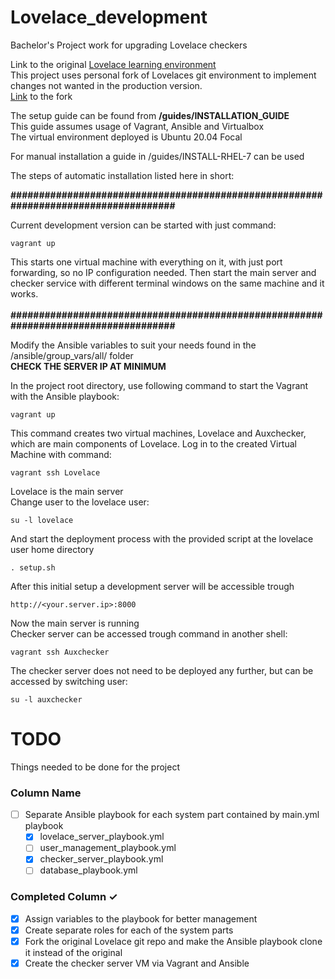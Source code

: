 # Lovelace_development
Bachelor's Project work for upgrading Lovelace checkers

Link to the original [Lovelace learning environment](https://github.com/lovelace-dev-org/lovelace/tree/rapid_dev "Lovelace Learning environment") <br>
This project uses personal fork of Lovelaces git environment to implement changes not wanted in the production version. <br>
[Link](https://github.com/Mikkeep/lovelace/tree/read_access_revoke_branch "Link")
 to the fork

The setup guide can be found from <b> /guides/INSTALLATION_GUIDE </b> <br>
This guide assumes usage of Vagrant, Ansible and Virtualbox <br>
The virtual environment deployed is Ubuntu 20.04 Focal

For manual installation a guide in /guides/INSTALL-RHEL-7 can be used

The steps of automatic installation listed here in short:

<b> #################################################################################### </b>

Current development version can be started with just command:

```
vagrant up
```
This starts one virtual machine with everything on it, with just port forwarding, so no IP configuration needed. Then start the main server and checker service with different terminal windows on the same machine and it works. <br> <br>
<b> #################################################################################### </b>

Modify the Ansible variables to suit your needs found in the /ansible/group_vars/all/ folder <br>
<b> CHECK THE SERVER IP AT MINIMUM </b>

In the project root directory, use following command to start the Vagrant with the Ansible playbook:

```
vagrant up
```
This command creates two virtual machines, Lovelace and Auxchecker, which are main components of Lovelace.
Log in to the created Virtual Machine with command:

```
vagrant ssh Lovelace
```
Lovelace is the main server <br>
Change user to the lovelace user:

```
su -l lovelace
```

And start the deployment process with the provided script at the lovelace user home directory

```
. setup.sh
```

After this initial setup a development server will be accessible trough <br>

```
http://<your.server.ip>:8000
```

Now the main server is running <br> Checker server can be accessed trough command in another shell:

```
vagrant ssh Auxchecker
```
The checker server does not need to be deployed any further, but can be accessed by switching user:

```
su -l auxchecker
```

# TODO
Things needed to be done for the project

### Column Name
- [ ] Separate Ansible playbook for each system part contained by main.yml playbook
  - [x] lovelace_server_playbook.yml
  - [ ] user_management_playbook.yml
  - [x] checker_server_playbook.yml
  - [ ] database_playbook.yml

### Completed Column ✓
- [x] Assign variables to the playbook for better management
- [x] Create separate roles for each of the system parts
- [x] Fork the original Lovelace git repo and make the Ansible playbook clone it instead of the original
- [x] Create the checker server VM via Vagrant and Ansible
